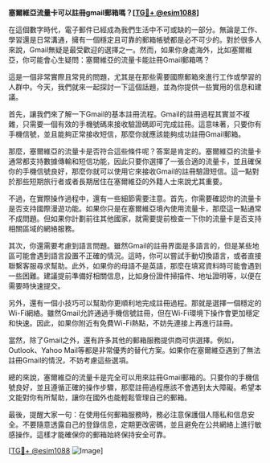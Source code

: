 **塞爾維亞流量卡可以註冊gmail郵箱嗎？[[TG💪+ @esim1088](https://t.me/s/esim1088)]**

在這個數字時代，電子郵件已經成為我們生活中不可或缺的一部分。無論是工作、學習還是日常溝通，擁有一個穩定且可靠的郵箱帳號都是必不可少的。對於很多人來說，Gmail無疑是最受歡迎的選擇之一。然而，如果你身處海外，比如塞爾維亞，你可能會心生疑問：塞爾維亞的流量卡能註冊Gmail郵箱嗎？

這是一個非常實際且常見的問題，尤其是在那些需要國際郵箱來進行工作或學習的人群中。今天，我們就來一起探討一下這個話題，並為你提供一些實用的信息和建議。

首先，讓我們來了解一下Gmail的基本註冊流程。Gmail的註冊過程其實並不複雜，只需要一個有效的手機號碼來接收驗證碼即可完成註冊。這意味著，只要你有手機信號，並且能夠正常接收短信，那麼你就應該能夠成功註冊Gmail郵箱。

那麼，塞爾維亞的流量卡是否符合這些條件呢？答案是肯定的。塞爾維亞的流量卡通常都支持數據傳輸和短信功能，因此只要你選擇了一張合適的流量卡，並且確保你的手機信號良好，那麼你就可以使用它來接收Gmail的註冊驗證短信。這一點對於那些短期旅行者或者長期居住在塞爾維亞的外籍人士來說尤其重要。

不過，在實際操作過程中，還有一些細節需要注意。首先，你需要確認你的流量卡是否支持國際漫遊功能。如果你只是在塞爾維亞境內使用流量卡，那麼這一點通常不成問題。但如果你計劃前往其他國家，就需要提前檢查一下你的流量卡是否支持相關區域的網絡服務。

其次，你還需要考慮到語言問題。雖然Gmail的註冊界面是多語言的，但是某些地區可能會遇到語言設置不正確的情況。這時，你可以嘗試手動切換語言，或者直接聯繫客服尋求幫助。此外，如果你的母語不是英語，那麼在填寫資料時可能會遇到一些困難。建議提前準備好相關信息，比如身份證件掃描件、地址證明等，以便在需要時快速提交。

另外，還有一個小技巧可以幫助你更順利地完成註冊過程。那就是選擇一個穩定的Wi-Fi網絡。雖然Gmail允許通過手機信號註冊，但在Wi-Fi環境下操作會更加穩定和快速。因此，如果你附近有免費Wi-Fi熱點，不妨先連接上再進行註冊。

當然，除了Gmail之外，還有許多其他的郵箱服務提供商可供選擇。例如，Outlook、Yahoo Mail等都是非常優秀的替代方案。如果你在塞爾維亞遇到了無法註冊Gmail的情況，不妨考慮這些選項。

總的來說，塞爾維亞的流量卡是完全可以用來註冊Gmail郵箱的。只要你的手機信號良好，並且遵循正確的操作步驟，那麼註冊過程應該不會遇到太大障礙。希望本文能對你有所幫助，讓你在國外也能輕鬆管理自己的郵箱。

最後，提醒大家一句：在使用任何郵箱服務時，務必注意保護個人隱私和信息安全。不要隨意透露自己的登錄信息，定期更改密碼，並且避免在公共網絡上進行敏感操作。這樣才能確保你的郵箱始終保持安全可靠。

[[TG💪+ @esim1088](https://t.me/s/esim1088) ![Image](https://i.postimg.cc/4NQfJmqS/Snipaste-2025-05-13-00-14-12.png)]